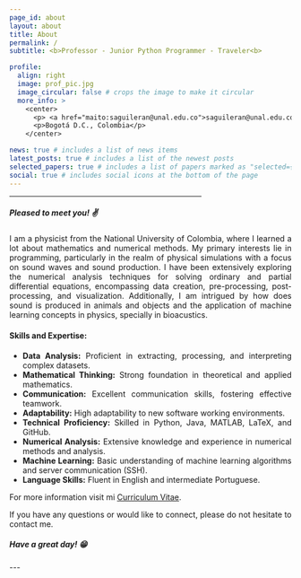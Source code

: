 ```yaml
---
page_id: about
layout: about
title: About
permalink: /
subtitle: <b>Professor - Junior Python Programmer - Traveler<b>

profile:
  align: right
  image: prof_pic.jpg
  image_circular: false # crops the image to make it circular
  more_info: >
    <center>
      <p> <a href="maito:saguileran@unal.edu.co">saguileran@unal.edu.co</a></p>
      <p>Bogotá D.C., Colombia</p>
    </center>

news: true # includes a list of news items
latest_posts: true # includes a list of the newest posts
selected_papers: true # includes a list of papers marked as "selected={true}"
social: true # includes social icons at the bottom of the page
---
```


<hr style="width:68%;text-align:left;margin-left:0"> 

<div style="text-align: justify"> 

<h5><b>Pleased to meet you! ✌️ </b> </h5> 

<p>I am a physicist from the National University of Colombia, where I learned a lot about mathematics and numerical methods. My primary interests lie in programming, particularly in the realm of physical simulations with a focus on sound waves and sound production. I have been extensively exploring the numerical analysis techniques for solving ordinary and partial differential equations, encompassing data creation, pre-processing, post-processing, and visualization. Additionally, I am intrigued by how does sound is produced in animals and objects and the application of machine learning concepts in physics, specially in bioacustics.</p> 

<h4>Skills and Expertise:</h4>

<ul>
  <li><b>Data Analysis:</b> Proficient in extracting, processing, and interpreting complex datasets.</li>
  <li><b>Mathematical Thinking:</b> Strong foundation in theoretical and applied mathematics.</li>
  <li><b>Communication:</b> Excellent communication skills, fostering effective teamwork.</li>
  <li><b>Adaptability:</b> High adaptability to new software working environments.</li>
  <li><b>Technical Proficiency:</b> Skilled in Python, Java, MATLAB, LaTeX, and GitHub.</li>
  <li><b>Numerical Analysis:</b> Extensive knowledge and experience in numerical methods and analysis.</li>
  <li><b>Machine Learning:</b> Basic understanding of machine learning algorithms and server communication (SSH).</li>
  <li><b>Language Skills:</b> Fluent in English and intermediate Portuguese.</li>
</ul>

<p> For more information visit mi <a href="/cv">Curriculum Vitae</a>. </p>

<p>If you have any questions or would like to connect, please do not hesitate to contact me.</p> 


<h5> Have a great day! 😁 </h5>  
</div>
---